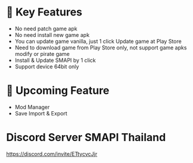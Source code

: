 # 🌟 Key Features
- No need patch game apk
- No need install new game apk
- You can update game vanilla, just 1 click Update game at Play Store
- Need to download game from Play Store only, not support game apks modify or pirate game
- Install & Update SMAPI by 1 click
- Support device 64bit only

# 🍕 Upcoming Feature
- Mod Manager
- Save Import & Export

# Discord Server SMAPI Thailand
https://discord.com/invite/ETtycvcJjr
